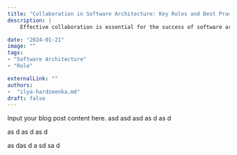 ```yaml
---
title: "Collaboration in Software Architecture: Key Roles and Best Practices"
description: |
    Effective collaboration is essential for the success of software architecture, as it involves coordinating across multiple teams and stakeholders. This blog post explores the collaborative nature of the Software Architect’s role, focusing on how they work with product managers, developers, UX designers, and other architects. It also highlights best practices for fostering communication, aligning technical and business goals, and ensuring smooth project execution. By understanding the collaborative dynamics, organizations can improve the efficiency and quality of their software development processes.

date: "2024-01-21"
image: ""
tags:
- "Software Architecture"
- "Role"

externalLink: ""
authors:
-  "ilya-hardzeenka.md"
draft: false
---
```

Input your blog post content here.
asd
asd
asd
as
d
as
d

as
d
as
d
as
d

as
das
d
a
sd
sa
d